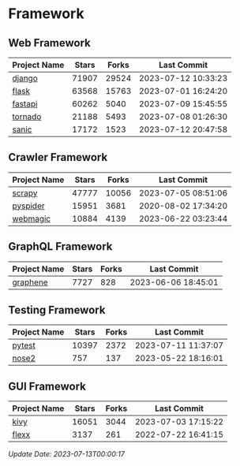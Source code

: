 # Framework

## Web Framework
| Project Name | Stars | Forks | Last Commit |
| ------------ | ----- | ----- | ----------- |
| [django](https://github.com/django/django) | 71907 | 29524 | 2023-07-12 10:33:23 |
| [flask](https://github.com/pallets/flask) | 63568 | 15763 | 2023-07-01 16:24:20 |
| [fastapi](https://github.com/tiangolo/fastapi) | 60262 | 5040 | 2023-07-09 15:45:55 |
| [tornado](https://github.com/tornadoweb/tornado) | 21188 | 5493 | 2023-07-08 01:26:30 |
| [sanic](https://github.com/sanic-org/sanic) | 17172 | 1523 | 2023-07-12 20:47:58 |

## Crawler Framework
| Project Name | Stars | Forks | Last Commit |
| ------------ | ----- | ----- | ----------- |
| [scrapy](https://github.com/scrapy/scrapy) | 47777 | 10056 | 2023-07-05 08:51:06 |
| [pyspider](https://github.com/binux/pyspider) | 15951 | 3681 | 2020-08-02 17:34:20 |
| [webmagic](https://github.com/code4craft/webmagic) | 10884 | 4139 | 2023-06-22 03:23:44 |

## GraphQL Framework
| Project Name | Stars | Forks | Last Commit |
| ------------ | ----- | ----- | ----------- |
| [graphene](https://github.com/graphql-python/graphene) | 7727 | 828 | 2023-06-06 18:45:01 |

## Testing Framework
| Project Name | Stars | Forks | Last Commit |
| ------------ | ----- | ----- | ----------- |
| [pytest](https://github.com/pytest-dev/pytest) | 10397 | 2372 | 2023-07-11 11:37:07 |
| [nose2](https://github.com/nose-devs/nose2) | 757 | 137 | 2023-05-22 18:16:01 |

## GUI Framework
| Project Name | Stars | Forks | Last Commit |
| ------------ | ----- | ----- | ----------- |
| [kivy](https://github.com/kivy/kivy) | 16051 | 3044 | 2023-07-03 17:15:22 |
| [flexx](https://github.com/flexxui/flexx) | 3137 | 261 | 2022-07-22 16:41:15 |

*Update Date: 2023-07-13T00:00:17*